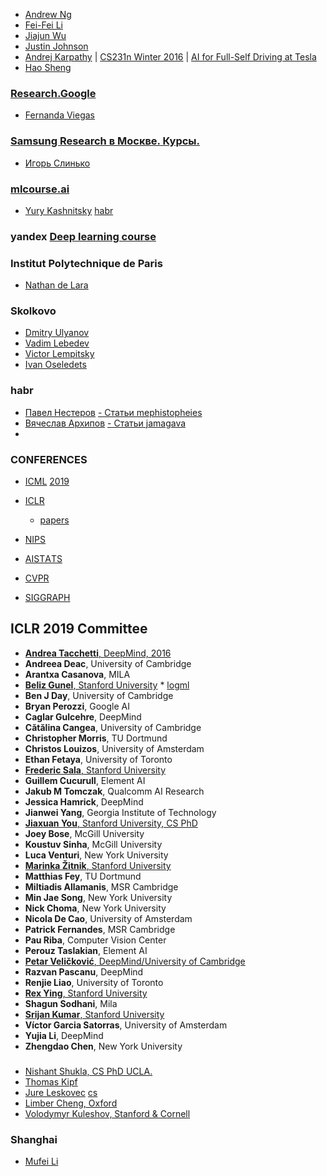 - [Andrew Ng](https://youtube.com/playlist?list=PLoROMvodv4rMiGQp3WXShtMGgzqpfVfbU)
- [Fei-Fei Li](https://github.com/feifeili)
- [Jiajun Wu](https://github.com/jiajunwu)
- [Justin Johnson](https://github.com/jcjohnson)
- [Andrej Karpathy](https://github.com/karpathy) | [CS231n Winter 2016](https://www.youtube.com/channel/UCPk8m_r6fkUSYmvgCBwq-sw) | [AI for Full-Self Driving at Tesla](https://youtu.be/hx7BXih7zx8)
- [Hao Sheng](https://github.com/haossr)
### [Research.Google](https://research.google)
- [Fernanda Viegas](https://research.google/people/FernandaViegas/)

### [**Samsung Research в Москве. Курсы.**](https://stepik.org/course/50352/promo)
- [Игорь Слинько](https://github.com/SlinkoIgor)

### [mlcourse.ai](https://mlcourse.ai/) 
- [Yury Kashnitsky](https://github.com/Yorko) [habr](https://habr.com/ru/company/ods/blog/325654/)

### yandex [Deep learning course](https://github.com/yandexdataschool/Practical_DL)

### Institut Polytechnique de Paris
- [Nathan de Lara](https://github.com/nathandelara)

### Skolkovo
- [Dmitry Ulyanov](https://github.com/DmitryUlyanov)
- [Vadim Lebedev](https://github.com/vadim-v-lebedev)
- [Victor Lempitsky](https://github.com/victorlempitsky)
- [Ivan Oseledets](https://github.com/oseledets)

### habr
- [Павел Нестеров](https://github.com/mephistopheies) [ - Статьи mephistopheies](https://habr.com/en/users/mephistopheies/posts/)
- [Вячеслав Архипов](https://github.com/VSArkhipov) [ - Статьи jamagava](https://habr.com/ru/users/jamagava/posts/)
- []()

### CONFERENCES
- [ICML](https://icml.cc/Conferences/2020/) [2019](https://rlgm.github.io/)
- [ICLR](https://iclr.cc/Conferences/2020/)
    - [papers](https://iclr.cc/virtual_2020/papers.html?filter=keywords)
- [NIPS](https://nips.cc/Conferences/2020/)
- [AISТAТS](http://aistats.org/)
- [CVPR](http://cvpr2020.thecvf.com/)

- [SIGGRAPH](https://www.siggraph.org/)

## ICLR 2019 Committee
- [**Andrea Tacchetti**, DeepMind, 2016](https://github.com/atacchet)
- **Andreea Deac**, University of Cambridge
- **Arantxa Casanova**, MILA
- [**Beliz Gunel**, Stanford University](https://github.com/belizgunel) * [logml](https://logml.ai/speakers/)
- **Ben J Day**, University of Cambridge
- **Bryan Perozzi**, Google AI
- **Caglar Gulcehre**, DeepMind
- **Cătălina Cangea**, University of Cambridge
- **Christopher Morris**, TU Dortmund
- **Christos Louizos**, University of Amsterdam
- **Ethan Fetaya**, University of Toronto
- [**Frederic Sala**, Stanford University](https://github.com/fredsala)
- **Guillem Cucurull**, Element AI
- **Jakub M Tomczak**, Qualcomm AI Research
- **Jessica Hamrick**, DeepMind
- **Jianwei Yang**, Georgia Institute of Technology
- [**Jiaxuan You**, Stanford University, CS PhD](https://github.com/JiaxuanYou)
- **Joey Bose**, McGill University
- **Koustuv Sinha**, McGill University
- **Luca Venturi**, New York University
- [**Marinka Žitnik**, Stanford University](https://github.com/marinkaz)
- **Matthias Fey**, TU Dortmund
- **Miltiadis Allamanis**, MSR Cambridge
- **Min Jae Song**, New York University
- **Nick Choma**, New York University
- **Nicola De Cao**, University of Amsterdam
- **Patrick Fernandes**, MSR Cambridge
- **Pau Riba**, Computer Vision Center
- **Perouz Taslakian**, Element AI
- [**Petar Veličković**, DeepMind/University of Cambridge](https://github.com/PetarV-)
- **Razvan Pascanu**, DeepMind
- **Renjie Liao**, University of Toronto
- [**Rex Ying**, Stanford University](https://github.com/RexYing)
- **Shagun Sodhani**, Mila
- [**Srijan Kumar**, Stanford University](https://github.com/srijankr)
- **Víctor Garcia Satorras**, University of Amsterdam
- **Yujia Li**, DeepMind
- **Zhengdao Chen**, New York University

### 
- [Nishant Shukla, CS PhD UCLA.](https://github.com/BinRoot)
- [Thomas Kipf](https://github.com/tkipf)
- [Jure Leskovec](https://github.com/profjure) [cs](https://cs.stanford.edu/people/jure/)
- [Limber Cheng, Oxford](https://github.com/limberc)
- [Volodymyr Kuleshov, Stanford & Cornell](https://github.com/kuleshov)

### Shanghai
- [Mufei Li](https://github.com/mufeili)
